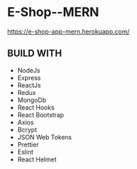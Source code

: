 # E-Shop--MERN

https://e-shop-app-mern.herokuapp.com/

## BUILD WITH
- NodeJs
- Express
- ReactJs
- Redux
- MongoDb
- React Hooks
- React Bootstrap
- Axios
- Bcrypt
- JSON Web Tokens
- Prettier
- Eslint
- React Helmet
